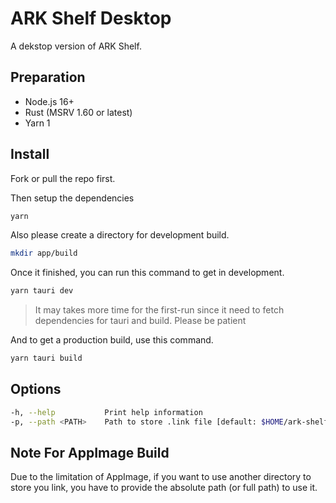 # ARK Shelf Desktop

A dekstop version of ARK Shelf.

## Preparation

- Node.js 16+
- Rust (MSRV 1.60 or latest)
- Yarn 1

## Install

Fork or pull the repo first.

Then setup the dependencies

```bash
yarn
```

Also please create a directory for development build.

```sh
mkdir app/build
```

Once it finished, you can run this command to get in development.

```bash
yarn tauri dev
```

> It may takes more time for the first-run since it need to fetch dependencies for tauri and build. Please be patient

And to get a production build, use this command.

```bash
yarn tauri build
```

## Options

```bash
-h, --help           Print help information
-p, --path <PATH>    Path to store .link file [default: $HOME/ark-shelf]
```

## Note For AppImage Build

Due to the limitation of AppImage, if you want to use another directory to store you link, you have to provide the absolute path (or full path) to use it.

